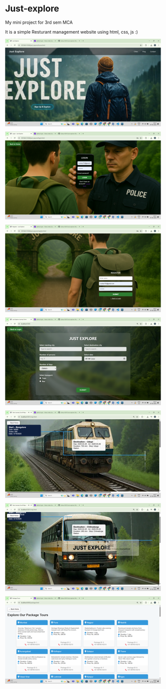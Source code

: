 # Just-explore
My mini project for 3rd sem MCA


It is a simple Resturant management website using html, css, js :)

![image alt](https://github.com/Suhas-l6361/Just-explore/blob/main/Screenshot%20(37).png?raw=true)

![image alt](https://github.com/Suhas-l6361/Just-explore/blob/main/Screenshot%20(38).png?raw=true)

![image alt](https://github.com/Suhas-l6361/Just-explore/blob/main/Screenshot%20(39).png?raw=true)

![image alt](https://github.com/Suhas-l6361/Just-explore/blob/main/Screenshot%20(40).png?raw=true)

![image alt](https://github.com/Suhas-l6361/Just-explore/blob/main/Screenshot%20(41).png?raw=true)

![image alt](https://github.com/Suhas-l6361/Just-explore/blob/main/Screenshot%20(42).png?raw=true)

![image alt](https://github.com/Suhas-l6361/Just-explore/blob/main/Screenshot%20(43).png?raw=true)
